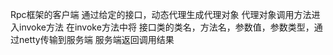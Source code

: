 Rpc框架的客户端
通过给定的接口，动态代理生成代理对象
代理对象调用方法进入invoke方法
在invoke方法中将 接口类的类名，方法名，参数值，参数类型，通过netty传输到服务端
服务端返回调用结果
